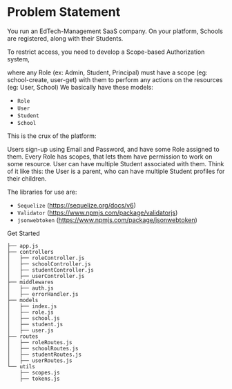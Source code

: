 # Problem Statement

You run an EdTech-Management SaaS company. On your platform, Schools are registered, along with their Students.

To restrict access, you need to develop a Scope-based Authorization system,

where any Role (ex: Admin, Student, Principal)
must have a scope (eg: school-create, user-get) with them
to perform any actions on the resources (eg: User, School)
We basically have these models:

- `Role`
- `User`
- `Student`
- `School`

This is the crux of the platform:

Users sign-up using Email and Password, and have some Role assigned to them.
Every Role has scopes, that lets them have permission to work on some resource.
User can have multiple Student associated with them. Think of it like this: the User is a parent, who can have multiple Student profiles for their children.

The libraries for use are:

- `Sequelize` (<https://sequelize.org/docs/v6>)
- `Validator` (<https://www.npmjs.com/package/validatorjs>)
- `jsonwebtoken` (<https://www.npmjs.com/package/jsonwebtoken>)

Get Started

```text
├── app.js
├── controllers
│   ├── roleController.js
│   ├── schoolController.js
│   ├── studentController.js
│   ├── userController.js
├── middlewares
│   ├── auth.js
│   ├── errorHandler.js
├── models
│   ├── index.js
│   ├── role.js
│   ├── school.js
│   ├── student.js
│   ├── user.js
├── routes
│   ├── roleRoutes.js
│   ├── schoolRoutes.js
│   ├── studentRoutes.js
│   ├── userRoutes.js
└── utils
    ├── scopes.js
    ├── tokens.js
```

